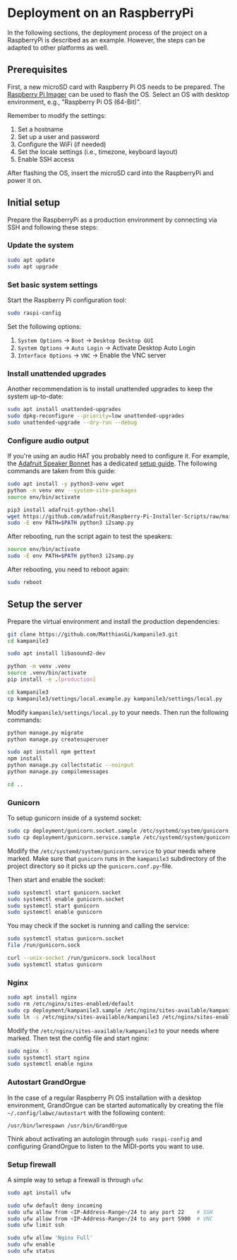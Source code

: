 # Deployment on an RaspberryPi

In the following sections, the deployment process of the project on a
RaspberryPi is described as an example. However, the steps can be adapted to
other platforms as well.

## Prerequisites

First, a new microSD card with Raspberry Pi OS needs to be prepared. The
[Raspberry Pi Imager](https://www.raspberrypi.com/software/) can be used to
flash the OS. Select an OS with desktop environment, e.g.,
"Raspberry Pi OS (64-Bit)".

Remember to modify the settings:

1. Set a hostname
2. Set up a user and password
3. Configure the WiFi (if needed)
4. Set the locale settings (i.e., timezone, keyboard layout)
5. Enable SSH access

After flashing the OS, insert the microSD card into the RaspberryPi and power it
on.

## Initial setup

Prepare the RaspberryPi as a production environment by connecting via SSH and
following these steps:

### Update the system

```bash
sudo apt update
sudo apt upgrade
```

### Set basic system settings

Start the Raspberry Pi configuration tool:

```bash
sudo raspi-config
```

Set the following options:

1. `System Options` -> `Boot` -> `Desktop Desktop GUI`
2. `System Options` -> `Auto Login` -> Activate Desktop Auto Login
3. `Interface Options` -> `VNC` -> Enable the VNC server

### Install unattended upgrades

Another recommendation is to install unattended upgrades to keep the system
up-to-date:

```bash
sudo apt install unattended-upgrades
sudo dpkg-reconfigure --priority=low unattended-upgrades
sudo unattended-upgrade --dry-run --debug
```

### Configure audio output

If you're using an audio HAT you probably need to configure it. For example, the
[Adafruit Speaker Bonnet](https://www.adafruit.com/product/3346) has a dedicated
[setup guide](https://learn.adafruit.com/adafruit-speaker-bonnet-for-raspberry-pi/raspberry-pi-usage).
The following commands are taken from this guide:

```bash
sudo apt install -y python3-venv wget
python -m venv env --system-site-packages
source env/bin/activate

pip3 install adafruit-python-shell
wget https://github.com/adafruit/Raspberry-Pi-Installer-Scripts/raw/main/i2samp.py
sudo -E env PATH=$PATH python3 i2samp.py
```

After rebooting, run the script again to test the speakers:

```bash
source env/bin/activate
sudo -E env PATH=$PATH python3 i2samp.py
```

After rebooting, you need to reboot again:

```bash
sudo reboot
```

<!-- ### Prepare Adafruit Blinka

Following
[Adafruit's Blinka guide](https://learn.adafruit.com/circuitpython-on-raspberrypi-linux/installing-circuitpython-on-raspberry-pi)
run the following commands:

```bash
source env/bin/activate
pip3 install --upgrade adafruit-python-shell
wget https://raw.githubusercontent.com/adafruit/Raspberry-Pi-Installer-Scripts/master/raspi-blinka.py
sudo -E env PATH=$PATH python3 raspi-blinka.py
``` -->

## Setup the server

Prepare the virtual environment and install the production dependencies:

```bash
git clone https://github.com/MatthiasGi/kampanile3.git
cd kampanile3

sudo apt install libasound2-dev

python -m venv .venv
source .venv/bin/activate
pip install -e .[production]

cd kampanile3
cp kampanile3/settings/local.example.py kampanile3/settings/local.py
```

Modify `kampanile3/settings/local.py` to your needs. Then run the following
commands:

```bash
python manage.py migrate
python manage.py createsuperuser

sudo apt install npm gettext
npm install
python manage.py collectstatic --noinput
python manage.py compilemessages

cd ..
```

### Gunicorn

To setup gunicorn inside of a systemd socket:

```bash
sudo cp deployment/gunicorn.socket.sample /etc/systemd/system/gunicorn.socket
sudo cp deployment/gunicorn.service.sample /etc/systemd/system/gunicorn.service
```

Modify the `/etc/systemd/system/gunicorn.service` to your needs where marked.
Make sure that `gunicorn` runs in the `kampanile3` subdirectory of the project
directory so it picks up the `gunicorn.conf.py`-file.

Then start and enable the socket:

```bash
sudo systemctl start gunicorn.socket
sudo systemctl enable gunicorn.socket
sudo systemctl start gunicorn
sudo systemctl enable gunicorn
```

You may check if the socket is running and calling the service:

```bash
sudo systemctl status gunicorn.socket
file /run/gunicorn.sock

curl --unix-socket /run/gunicorn.sock localhost
sudo systemctl status gunicorn
```

### Nginx

```bash
sudo apt install nginx
sudo rm /etc/nginx/sites-enabled/default
sudo cp deployment/kampanile3.sample /etc/nginx/sites-available/kampanile3
sudo ln -s /etc/nginx/sites-available/kampanile3 /etc/nginx/sites-enabled/kampanile3
```

Modify the `/etc/nginx/sites-available/kampanile3` to your needs where marked.
Then test the config file and start nginx:

```bash
sudo nginx -t
sudo systemctl start nginx
sudo systemctl enable nginx
```

### Autostart GrandOrgue

In the case of a regular Raspberry Pi OS installation with a desktop
environment, GrandOrgue can be started automatically by creating the file
`~/.config/labwc/autostart` with the following content:

```text
/usr/bin/lwrespawn /usr/bin/GrandOrgue
```

Think about activating an autologin through `sudo raspi-config` and configuring
GrandOrgue to listen to the MIDI-ports you want to use.

### Setup firewall

A simple way to setup a firewall is through `ufw`:

```bash
sudo apt install ufw

sudo ufw default deny incoming
sudo ufw allow from <IP-Address-Range>/24 to any port 22    # SSH
sudo ufw allow from <IP-Address-Range>/24 to any port 5900  # VNC
sudo ufw limit ssh

sudo ufw allow 'Nginx Full'
sudo ufw enable
sudo ufw status
```
